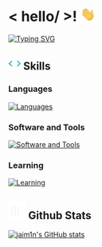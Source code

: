 # < hello/ >! <img src = "assets/wave.gif" width = 30px>
[![Typing SVG](https://readme-typing-svg.demolab.com?font=Fira+Code&pause=1000&width=435&lines=my+name+is+jaimin)](https://git.io/typing-svg)

## <img src="assets/skills.gif" width ="25"><b> Skills</b>

### Languages
[![Languages](https://skillicons.dev/icons?i=python,c,cpp,html,css,js,lua,md)](https://skillicons.dev)

### Software and Tools
[![Software and Tools](https://skillicons.dev/icons?i=visualstudio,git,kali,ps,ableton)](https://skillicons.dev)

### Learning
[![Learning](https://skillicons.dev/icons?i=cs,unreal,apple,raspberrypi,ae)](https://skillicons.dev)

## <img src="assets/stats.gif" width="35"><b> Github Stats </b>

[![jaim1n's GitHub stats](https://github-readme-stats.vercel.app/api?username=jaim1n)](https://github.com/jaim1n/github-readme-stats)
